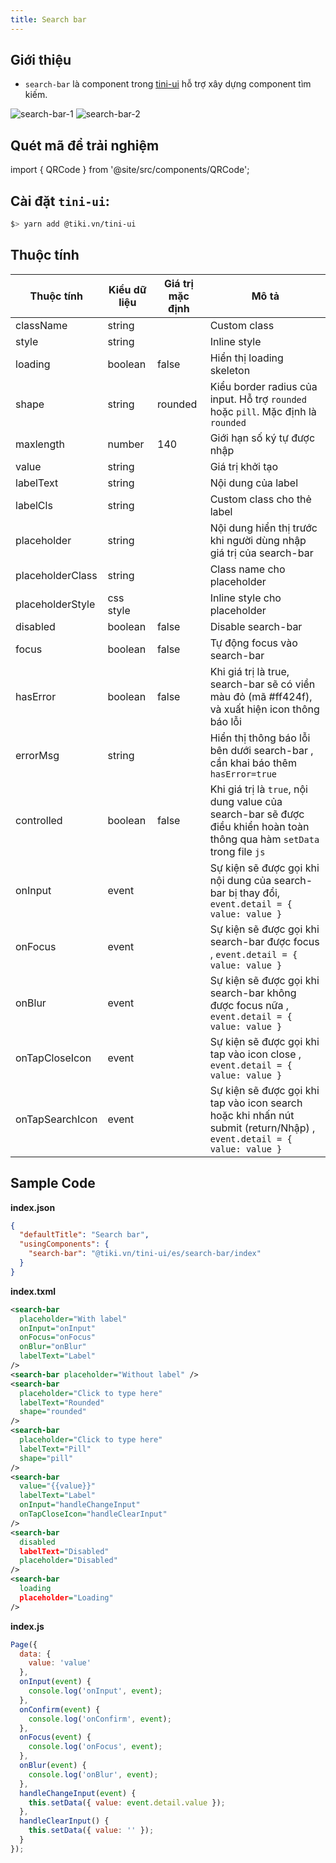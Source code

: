 ```yaml
---
title: Search bar
---
```


## Giới thiệu

- `search-bar` là component trong [tini-ui](https://www.npmjs.com/package/@tiki.vn/tini-ui) hỗ trợ xây dựng component tìm kiếm.

<div style={{ width: '100%', maxWidth: 360 }}>
  <img src="https://salt.tikicdn.com/ts/tiniapp/8b/2e/40/1c13b92f98eac501ee8f71b17c3513ca.png" alt="search-bar-1"/>
  <img src="https://salt.tikicdn.com/ts/tiniapp/db/f7/c4/16d948fe9f27711a598509b9d30fc5bc.png" alt="search-bar-2"/>
</div>

## Quét mã để trải nghiệm

import { QRCode } from '@site/src/components/QRCode';

<QRCode page="pages/component/advance/form/search-bar/index" />

## Cài đặt `tini-ui`:

```bash
$> yarn add @tiki.vn/tini-ui
```

## Thuộc tính

| Thuộc tính       | Kiểu dữ liệu | Giá trị mặc định | Mô tả                                                                                                                     |
| ---------------- | ------------ | ---------------- | ------------------------------------------------------------------------------------------------------------------------- |
| className        | string       |                  | Custom class                                                                                                              |
| style            | string       |                  | Inline style                                                                                                              |
| loading          | boolean      | false            | Hiển thị loading skeleton                                                                                                 |
| shape            | string       | rounded          | Kiểu border radius của input. Hỗ trợ `rounded` hoặc `pill`. Mặc định là `rounded`                                         |
| maxlength        | number       | 140              | Giới hạn số ký tự được nhập                                                                                               |
| value            | string       |                  | Giá trị khởi tạo                                                                                                          |
| labelText        | string       |                  | Nội dung của label                                                                                                        |
| labelCls         | string       |                  | Custom class cho thẻ label                                                                                                |
| placeholder      | string       |                  | Nội dung hiển thị trước khi người dùng nhập giá trị của search-bar                                                        |
| placeholderClass | string       |                  | Class name cho placeholder                                                                                                |
| placeholderStyle | css style    |                  | Inline style cho placeholder                                                                                              |
| disabled         | boolean      | false            | Disable search-bar                                                                                                        |
| focus            | boolean      | false            | Tự động focus vào search-bar                                                                                              |
| hasError         | boolean      | false            | Khi giá trị là true, search-bar sẽ có viền màu đỏ (mã #ff424f), và xuất hiện icon thông báo lỗi                           |
| errorMsg         | string       |                  | Hiển thị thông báo lỗi bên dưới search-bar , cần khai báo thêm `hasError=true`                                            |
| controlled       | boolean      | false            | Khi giá trị là `true`, nội dung value của search-bar sẽ được điều khiển hoàn toàn thông qua hàm `setData` trong file `js` |
| onInput          | event        |                  | Sự kiện sẽ được gọi khi nội dung của search-bar bị thay đổi, `event.detail = { value: value }`                            |
| onFocus          | event        |                  | Sự kiện sẽ được gọi khi search-bar được focus , `event.detail = { value: value }`                                         |
| onBlur           | event        |                  | Sự kiện sẽ được gọi khi search-bar không được focus nữa , `event.detail = { value: value }`                               |
| onTapCloseIcon   | event        |                  | Sự kiện sẽ được gọi khi tap vào icon close , `event.detail = { value: value }`                                            |
| onTapSearchIcon  | event        |                  | Sự kiện sẽ được gọi khi tap vào icon search hoặc khi nhấn nút submit (return/Nhập) , `event.detail = { value: value }`    |

## Sample Code

**index.json**

```json
{
  "defaultTitle": "Search bar",
  "usingComponents": {
    "search-bar": "@tiki.vn/tini-ui/es/search-bar/index"
  }
}
```

**index.txml**

```xml
<search-bar
  placeholder="With label"
  onInput="onInput"
  onFocus="onFocus"
  onBlur="onBlur"
  labelText="Label"
/>
<search-bar placeholder="Without label" />
<search-bar
  placeholder="Click to type here"
  labelText="Rounded"
  shape="rounded"
/>
<search-bar
  placeholder="Click to type here"
  labelText="Pill"
  shape="pill"
/>
<search-bar
  value="{{value}}"
  labelText="Label"
  onInput="handleChangeInput"
  onTapCloseIcon="handleClearInput"
/>
<search-bar
  disabled
  labelText="Disabled"
  placeholder="Disabled"
/>
<search-bar
  loading
  placeholder="Loading"
/>

```

**index.js**

```js
Page({
  data: {
    value: 'value'
  },
  onInput(event) {
    console.log('onInput', event);
  },
  onConfirm(event) {
    console.log('onConfirm', event);
  },
  onFocus(event) {
    console.log('onFocus', event);
  },
  onBlur(event) {
    console.log('onBlur', event);
  },
  handleChangeInput(event) {
    this.setData({ value: event.detail.value });
  },
  handleClearInput() {
    this.setData({ value: '' });
  }
});
```
